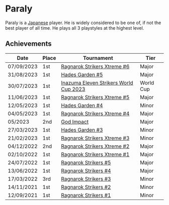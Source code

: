 # Paraly

Paraly is a [Japanese](players/japanese) player. 
He is widely considered to be one of, if not the best player of all time. 
He plays all 3 playstyles at the highest level. 

## Achievements
| Date | Place | Tournament | Tier | 
| - | - | - | - |
| 07/09/2023 | 1st | [Ragnarok Strikers Xtreme #6](/inapedia/tournaments/ragna/ragnax6.md) | Major |
| 31/08/2023 | 1st | [Hades Garden #5](/inapedia/tournaments/hg/hg5.md) | Major |
| 30/07/2023 | 1st | [Inazuma Eleven Strikers World Cup 2023](/inapedia/tournaments/worldcup23.md) | World Cup |
| 11/06/2023 | 1st | [Ragnarok Strikers Xtreme #5](/inapedia/tournaments/ragna/ragnax5.md) | Major |
| 12/05/2023 | 1st | [Hades Garden #4](/inapedia/tournaments/hg/hg4.md) | Minor |
| 04/05/2023 | 1st | [Ragnarok Strikers Xtreme #4](/inapedia/tournaments/ragna/ragnax4.md) | Major |
| 05/2023 | 2nd | [God Impact](/inapedia/tournaments/misc/godimpact.md) | Major |
| 27/03/2023 | 1st | [Hades Garden #3](/inapedia/tournaments/hg/hg3.md) | Minor |
| 21/02/2023 | 1st | [Ragnarok Strikers Xtreme #3](/inapedia/tournaments/ragna/ragnax3.md) | Minor |
| 04/12/2022 | 2nd | [Ragnarok Strikers Xtreme #2](/inapedia/tournaments/ragna/ragnax2.md) | Major |
| 02/10/2022 | 1st | [Ragnarok Strikers Xtreme #1](/inapedia/tournaments/ragna/ragnax1.md) | Major |
| 24/07/2022 | 1st | [Ragnarok Strikers #5](/inapedia/tournaments/ragna/ragna5.md) | Major |
| 13/06/2022 | 1st | [Ragnarok Strikers #4](/inapedia/tournaments/ragna/ragna4.md) | Major |
| 17/03/2022 | 3rd | [Ragnarok Strikers #3](/inapedia/tournaments/ragna/ragna3.md) | Minor |
| 14/11/2021 | 1st | [Ragnarok Strikers #2](/inapedia/tournaments/ragna/ragna2.md) | Minor |
| 12/09/2021 | 1st | [Ragnarok Strikers #1](/inapedia/tournaments/ragna/ragna1.md) | Minor |

